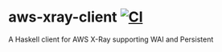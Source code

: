 # aws-xray-client [![CI](https://github.com/freckle/aws-xray-client/actions/workflows/ci.yml/badge.svg)](https://github.com/freckle/aws-xray-client/actions/workflows/ci.yml)
A Haskell client for AWS X-Ray supporting WAI and Persistent

